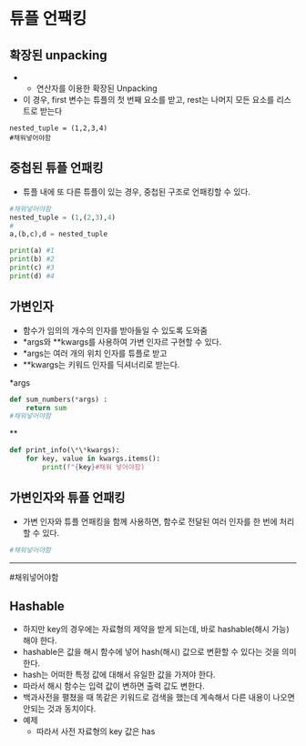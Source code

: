 
# 튜플 언팩킹

## 확장된 unpacking
- * 연산자를 이용한 확장된 Unpacking
- 이 경우, first 변수는 튜플의 첫 번째 요소를 받고, rest는 나머지 모든 요소를 리스트로 받는다

```
nested_tuple = (1,2,3,4)
#채워넣어야함 
```

## 중첩된 튜플 언패킹
- 튜플 내에 또 다른 튜플이 있는 경우, 중첩된 구조로 언패킹할 수 있다.
```python
#채워넣어야함 
nested_tuple = (1,(2,3),4)
#
a,(b,c),d = nested_tuple

print(a) #1
print(b) #2
print(c) #3
print(d) #4
```


## 가변인자
- 함수가 임의의 개수의 인자를 받아들일 수 있도록 도와줌
- \*args와 \*\*kwargs를 사용하여 가변 인자르 구현할 수 있다.
- \*args는 여러 개의 위치 인자를 튜플로 받고
- \*\*kwargs는 키워드 인자를 딕셔너리로 받는다.

\*args
```python
def sum_numbers(*args) :
	return sum
#채워넣어야함 
```
\*\*
```python
def print_info(\*\*kwargs):
	for key, value in kwargs.items():
		print(f"{key}#채워 넣어야함)
```


## 가변인자와 튜플 언패킹
- 가변 인자와 튜플 언패킹을 함께 사용하면, 함수로 전달된 여러 인자를 한 번에 처리할 수 있다.

```python
#채워넣어야함 

```



-------------------------


#채워넣어야함 


## Hashable
- 하지만 key의 경우에는 자료형의 제약을 받게 되는데, 바로 hashable(해시 가능)해야 한다.
- hashable은 값을 해시 함수에 넣어 hash(해시) 값으로 변환할 수 있다는 것을 의미한다.
- hash는 어떠한 특정 값에 대해서 유일한 값을 가져야 한다.
- 따라서 해시 함수는 입력 값이 변하면 출력 값도 변한다.
- 백과사전을 펼쳤을 때 똑같은 키워드로 검색을 했는데 계속해서 다른 내용이 나오면 안되는 것과 동치이다.
- 예제
	- 따라서 사전 자료형의 key 값은 has

